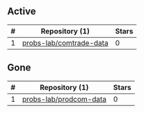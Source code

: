 ## Active
| # | Repository (1) | Stars |
| --- | --- | --- |
| 1 | [probs-lab/comtrade-data](https://gin.g-node.org/probs-lab/comtrade-data) | 0 |

## Gone
| # | Repository (1) | Stars |
| --- | --- | --- |
| 1 | [probs-lab/prodcom-data](https://gin.g-node.org/probs-lab/prodcom-data) | 0 |
